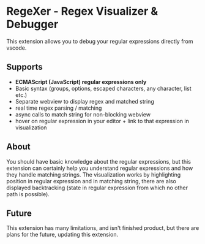 # RegeXer - Regex Visualizer & Debugger

This extension allows you to debug your regular expressions directly from vscode.

## Supports 
- **ECMAScript (JavaScript) regular expressions only**
- Basic syntax (groups, options, escaped characters, any character, list etc.)
- Separate webview to display regex and matched string
- real time regex parsing / matching
- async calls to match string for non-blocking webview
- hover on regular expression in your editor + link to that expression in visualization

## About

You should have basic knowledge about the regular expressions, but this extension can certainly help you understand regular expressions and how they handle matching strings. The visualization works by highlighting position in regular expression and in matching string, there are also displayed backtracking (state in regular expression from which no other path is possible).

## Future

This extension has many limitations, and isn't finished product, but there are plans for the future, updating this extension.
